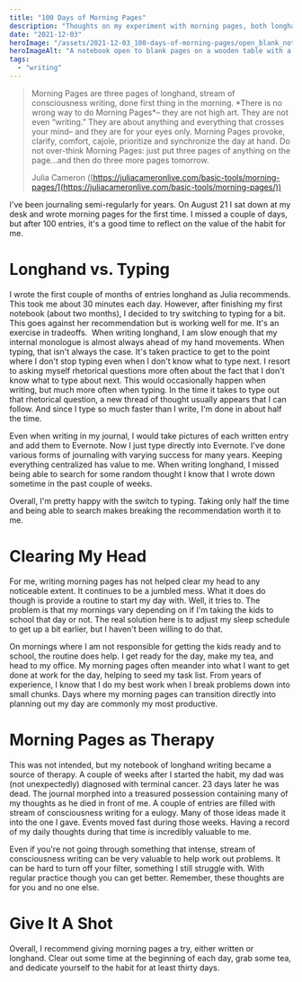 ```yaml
---
title: "100 Days of Morning Pages"
description: "Thoughts on my experiment with morning pages, both longhand and typed."
date: "2021-12-03"
heroImage: "/assets/2021-12-03_100-days-of-morning-pages/open_blank_notebook.jpeg"
heroImageAlt: "A notebook open to blank pages on a wooden table with a pen sitting on top"
tags: 
  - "writing"
---
```


> Morning Pages are three pages of longhand, stream of consciousness writing, done first thing in the morning. \*There is no wrong way to do Morning Pages\*– they are not high art. They are not even “writing.” They are about anything and everything that crosses your mind– and they are for your eyes only. Morning Pages provoke, clarify, comfort, cajole, prioritize and synchronize the day at hand. Do not over-think Morning Pages: just put three pages of anything on the page...and then do three more pages tomorrow.
> 
> Julia Cameron ([https://juliacameronlive.com/basic-tools/morning-pages/](https://juliacameronlive.com/basic-tools/morning-pages/))

I've been journaling semi-regularly for years. On August 21 I sat down at my desk and wrote morning pages for the first time. I missed a couple of days, but after 100 entries, it's a good time to reflect on the value of the habit for me.

# Longhand vs. Typing

I wrote the first couple of months of entries longhand as Julia recommends. This took me about 30 minutes each day. However, after finishing my first notebook (about two months), I decided to try switching to typing for a bit. This goes against her recommendation but is working well for me. It's an exercise in tradeoffs.  When writing longhand, I am slow enough that my internal monologue is almost always ahead of my hand movements. When typing, that isn't always the case. It's taken practice to get to the point where I don't stop typing even when I don't know what to type next. I resort to asking myself rhetorical questions more often about the fact that I don't know what to type about next. This would occasionally happen when writing, but much more often when typing. In the time it takes to type out that rhetorical question, a new thread of thought usually appears that I can follow. And since I type so much faster than I write, I'm done in about half the time.

Even when writing in my journal, I would take pictures of each written entry and add them to Evernote. Now I just type directly into Evernote. I've done various forms of journaling with varying success for many years. Keeping everything centralized has value to me. When writing longhand, I missed being able to search for some random thought I know that I wrote down sometime in the past couple of weeks.

Overall, I'm pretty happy with the switch to typing. Taking only half the time and being able to search makes breaking the recommendation worth it to me.

# Clearing My Head

For me, writing morning pages has not helped clear my head to any noticeable extent. It continues to be a jumbled mess. What it does do though is provide a routine to start my day with. Well, it tries to. The problem is that my mornings vary depending on if I'm taking the kids to school that day or not. The real solution here is to adjust my sleep schedule to get up a bit earlier, but I haven't been willing to do that.

On mornings where I am not responsible for getting the kids ready and to school, the routine does help. I get ready for the day, make my tea, and head to my office. My morning pages often meander into what I want to get done at work for the day, helping to seed my task list. From years of experience, I know that I do my best work when I break problems down into small chunks. Days where my morning pages can transition directly into planning out my day are commonly my most productive.

# Morning Pages as Therapy

This was not intended, but my notebook of longhand writing became a source of therapy. A couple of weeks after I started the habit, my dad was (not unexpectedly) diagnosed with terminal cancer. 23 days later he was dead. The journal morphed into a treasured possession containing many of my thoughts as he died in front of me. A couple of entries are filled with stream of consciousness writing for a eulogy. Many of those ideas made it into the one I gave. Events moved fast during those weeks. Having a record of my daily thoughts during that time is incredibly valuable to me.

Even if you're not going through something that intense, stream of consciousness writing can be very valuable to help work out problems. It can be hard to turn off your filter, something I still struggle with. With regular practice though you can get better. Remember, these thoughts are for you and no one else.

# Give It A Shot

Overall, I recommend giving morning pages a try, either written or longhand. Clear out some time at the beginning of each day, grab some tea, and dedicate yourself to the habit for at least thirty days.
